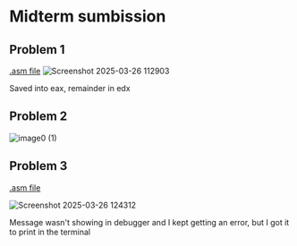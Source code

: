# Midterm sumbission
## Problem 1
[.asm file](https://github.com/Gabrielboudreau/assembly/blob/main/assignments/midterm1.asm)
![Screenshot 2025-03-26 112903](https://github.com/user-attachments/assets/5178a321-9c4b-4931-a28b-43af8029ff2f)

Saved into eax, remainder in edx
## Problem 2
![image0 (1)](https://github.com/user-attachments/assets/92f14f9e-d1b3-4fc7-809a-d70c0f12fe44)


## Problem 3
[.asm file](https://github.com/Gabrielboudreau/assembly/blob/main/assignments/midterm2.asm)

![Screenshot 2025-03-26 124312](https://github.com/user-attachments/assets/00060d4e-a887-4695-aceb-e2f6fd0a1cf3)


Message wasn't showing in debugger and I kept getting an error, but I got it to print in the terminal
